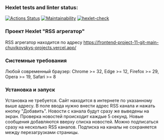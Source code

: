 ### Hexlet tests and linter status:
[![Actions Status](https://github.com/Chuvikovsky/frontend-project-11/actions/workflows/hexlet-check.yml/badge.svg)](https://github.com/Chuvikovsky/frontend-project-11/actions)
[![Maintainability](https://api.codeclimate.com/v1/badges/bc7431de559e1637c662/maintainability)](https://codeclimate.com/github/Chuvikovsky/frontend-project-11/maintainability)
[![hexlet-check](https://github.com/Chuvikovsky/frontend-project-11/actions/workflows/hexlet-check.yml/badge.svg)](https://github.com/Chuvikovsky/frontend-project-11/actions/workflows/hexlet-check.yml)

### Проект Hexlet "RSS агрегатор"

RSS агрегатор находится по адресу https://frontend-project-11-git-main-chuvikovskys-projects.vercel.app/

### Системные требования

Любой современный браузер:
Chrome >= 32, Edge >= 12, Firefox >= 29, Opera >= 19, Safari >= 8

### Установка и запуск

Установка не требуется.
Сайт находится в интернете по указанному выше адресу.
В поле ввода нужно внести адрес RSS канала и нажать кнопку "Добавить".
Новости с канала будут сразу же выведены на экран.
Проверка новостей происходит каждые 5 секунд.
Новые сообщения добавляются вверху списка новостей.
Можно подписаться сразу на несколько RSS каналов.
Подписка на каналы не сохраняется между перезагрузками страницы.